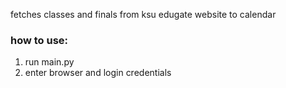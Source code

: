 fetches classes and finals from ksu edugate website to calendar

### how to use:

1. run main.py
2. enter browser and login credentials

